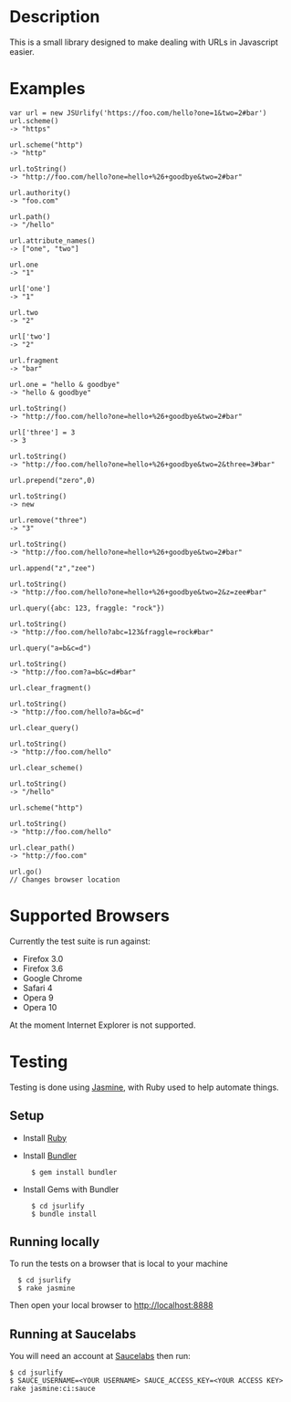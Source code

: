 Description
===========

This is a small library designed to make dealing with URLs in Javascript easier.

Examples
========

    var url = new JSUrlify('https://foo.com/hello?one=1&two=2#bar')
    url.scheme()
    -> "https"
    
    url.scheme("http")
    -> "http"
    
    url.toString()
    -> "http://foo.com/hello?one=hello+%26+goodbye&two=2#bar"
    
    url.authority()
    -> "foo.com"
    
    url.path()
    -> "/hello"
    
    url.attribute_names()
    -> ["one", "two"]
    
    url.one
    -> "1"
    
    url['one']
    -> "1"
    
    url.two
    -> "2"
    
    url['two']
    -> "2"
    
    url.fragment
    -> "bar"
    
    url.one = "hello & goodbye"
    -> "hello & goodbye"
    
    url.toString()
    -> "http://foo.com/hello?one=hello+%26+goodbye&two=2#bar"
    
    url['three'] = 3
    -> 3
    
    url.toString()
    -> "http://foo.com/hello?one=hello+%26+goodbye&two=2&three=3#bar"
    
    url.prepend("zero",0)
    
    url.toString()
    -> new 
    
    url.remove("three")
    -> "3"
    
    url.toString()
    -> "http://foo.com/hello?one=hello+%26+goodbye&two=2#bar"
    
    url.append("z","zee")

    url.toString()
    -> "http://foo.com/hello?one=hello+%26+goodbye&two=2&z=zee#bar"
    
    url.query({abc: 123, fraggle: "rock"})
    
    url.toString()
    -> "http://foo.com/hello?abc=123&fraggle=rock#bar"
    
    url.query("a=b&c=d")
    
    url.toString()
    -> "http://foo.com?a=b&c=d#bar"
    
    url.clear_fragment()
    
    url.toString()
    -> "http://foo.com/hello?a=b&c=d"
    
    url.clear_query()
    
    url.toString()
    -> "http://foo.com/hello"
    
    url.clear_scheme()

    url.toString()
    -> "/hello"
    
    url.scheme("http")
    
    url.toString()
    -> "http://foo.com/hello"
    
    url.clear_path()
    -> "http://foo.com"
    
    url.go()
    // Changes browser location
    

Supported Browsers
==================

Currently the test suite is run against:

- Firefox 3.0
- Firefox 3.6
- Google Chrome
- Safari 4
- Opera 9
- Opera 10

At the moment Internet Explorer is not supported.

Testing
=======

Testing is done using [Jasmine](http://pivotal.github.com/jasmine/), with Ruby used to help automate things.

Setup
-----

- Install [Ruby](http://www.ruby-lang.org/en/)
- Install [Bundler](http://gembundler.com/)

        $ gem install bundler

- Install Gems with Bundler

        $ cd jsurlify
        $ bundle install

Running locally
---------------

To run the tests on a browser that is local to your machine

      $ cd jsurlify
      $ rake jasmine
   
Then open your local browser to [http://localhost:8888](http://localhost:8888)

Running at Saucelabs
--------------------

You will need an account at [Saucelabs](http://saucelabs.com/) then run:

    $ cd jsurlify
    $ SAUCE_USERNAME=<YOUR USERNAME> SAUCE_ACCESS_KEY=<YOUR ACCESS KEY> rake jasmine:ci:sauce

